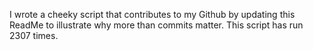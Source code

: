 I wrote a cheeky script that contributes to my Github by updating this ReadMe to illustrate why more than commits matter. This script has run 2307 times.
